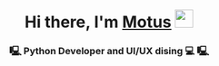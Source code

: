 <h1 align="center">Hi there, I'm <a href=""tg://user?id=700178752"" target="_blank">Motus</a> 
<img src="https://github.com/blackcater/blackcater/raw/main/images/Hi.gif" height="32"/></h1>
<h3 align="center">&#128435; Python Developer and UI/UX dising &#128187; &#128435;</h3>
